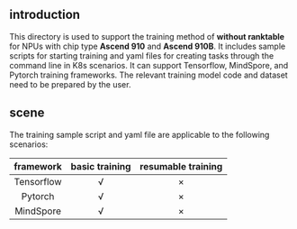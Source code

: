 ## introduction
This directory is used to support the training method of **without ranktable** for NPUs with chip type **Ascend 910** and **Ascend 910B**. It includes sample scripts for starting training and yaml files for creating tasks through the command line in K8s scenarios. It can support Tensorflow, MindSpore, and Pytorch training frameworks. The relevant training model code and dataset need to be prepared by the user.

## scene
The training sample script and yaml file are applicable to the following scenarios: 

| framework     | basic training | resumable training |
| :----------: | :--------: | :--------: |
| Tensorflow | √      | ×      |
| Pytorch    | √      | ×       |
| MindSpore    | √      | ×       |